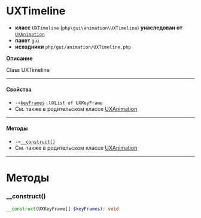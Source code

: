 # UXTimeline

- **класс** `UXTimeline` (`php\gui\animation\UXTimeline`) **унаследован от** [`UXAnimation`](https://github.com/jphp-compiler/jphp/blob/master/exts/jphp-gui-ext/api-docs/classes/php/gui/animation/UXAnimation.ru.md)
- **пакет** `gui`
- **исходники** `php/gui/animation/UXTimeline.php`

**Описание**

Class UXTimeline

---

#### Свойства

- `->`[`keyFrames`](#prop-keyframes) : `UXList of UXKeyFrame`
- См. также в родительском классе [UXAnimation](https://github.com/jphp-compiler/jphp/blob/master/exts/jphp-gui-ext/api-docs/classes/php/gui/animation/UXAnimation.ru.md)

---

#### Методы

- `->`[`__construct()`](#method-__construct)
- См. также в родительском классе [UXAnimation](https://github.com/jphp-compiler/jphp/blob/master/exts/jphp-gui-ext/api-docs/classes/php/gui/animation/UXAnimation.ru.md)

---
# Методы

<a name="method-__construct"></a>

### __construct()
```php
__construct(UXKeyFrame[] $keyFrames): void
```